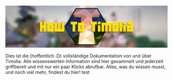 ![Das HowTo](HowToTimolia.png)

Dies ist die (hoffentlich :D) vollständige Dokumentation von und über Timolia. Alle wissenswerten Information sind hier gesammelt und jederzeit griffbereit und mit nur ein paar Klicks abrufbar.
Alles, was du wissen musst, und noch viel mehr, findest du hier! test